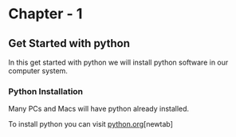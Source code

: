 # Chapter - 1

## Get Started with python

In this get started with python we will install python software in our computer system.

### Python Installation

Many PCs and Macs will have python already installed.

To install python you can visit [python.org](https://www.python.org/downloads/)[newtab]